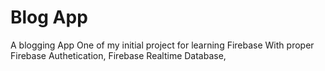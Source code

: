 # Blog App

A blogging App 
One of my initial project for learning Firebase
With proper Firebase Authetication,
Firebase Realtime Database,

